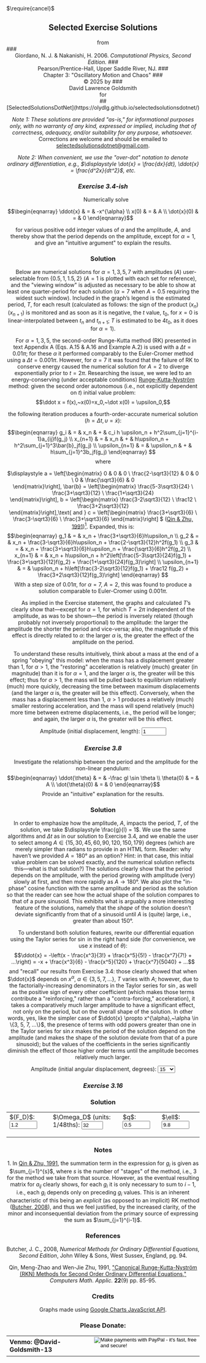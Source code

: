 <script type="text/x-mathjax-config">
  MathJax.Hub.Config({ TeX: { extensions: ["color.js"] }});
</script>
<script src="https://www.gstatic.com/charts/loader.js"></script>
<script src="../../../../Utilities.js"></script>
<script src="./C3E4.js"></script>
<script src="./C3E8.js"></script>
<script src="./C3E16.js"></script>
<script>
    // Load google charts
    google.charts.load('current', {'packages':['corechart']});
    google.charts.setOnLoadCallback(GiorCPC3E4);
    google.charts.setOnLoadCallback(GiorCPC3E8);
    google.charts.setOnLoadCallback(GiorCPC3E16);
</script>
<link rel="stylesheet" href="../../../../Styles.css">
$\require{cancel}$

<body onload="makeC3E4Graph = GiorCPC3E4();
                             makeC3E8Graph = GiorCPC3E8(); 
                             makeC3E16Graph = GiorCPC3E16(); 
">

## <center>Selected Exercise Solutions
<center>from</center>
### <center>Giordano, N. J. & Nakanishi, H. 2006. <i>Computational Physics, Second Edition.</i> 
### <center> Pearson/Prentice-Hall, Upper Saddle River, NJ.
### <center>Chapter 3: "Oscillatory Motion and Chaos"
### <center>&copy; 2025 by
### <center>David Lawrence Goldsmith
<center>for</center>
## <center>[SelectedSolutionsDotNet](https://olydlg.github.io/selectedsolutionsdotnet/)

<i>Note 1: These solutions are provided "as-is," for informational purposes only, with no warranty of any kind, expressed or implied, including that of correctness, adequacy, and/or suitability for any purpose, whatsoever.</i>&nbsp; Corrections are welcome and should be emailed to selectedsolutionsdotnet@gmail.com.

<i>Note 2: When convenient, we use the "over-dot" notation to denote ordinary differentiation, e.g., $\displaystyle \dot{x} = \frac{dx}{dt}, \ddot{x} = \frac{d^2x}{dt^2}$, etc.</i>

### _Exercise 3.4-ish_
$~~~~$Numerically solve 

$$\begin{eqnarray}
\ddot{x} & = & -x^{\alpha} \\
x(0) & = & A \\
\dot{x}(0) & = & 0  
\end{eqnarray}$$

for various positive odd integer values of $\alpha$ and the amplitude, $A$, and thereby show that the period depends on the amplitude, except for $\alpha=1$, and give an "intuitive argument" to explain the results.

### Solution

$~~~~$Below are numerical solutions for $\alpha = 1, 3, 5, 7$ with amplitudes ($A$) user-selectable from $\{0.5, 1, 1.5, 2\}$ ($A=1$ is plotted with each set for reference), and the "viewing window" is adjusted as necessary to be able to show at least one quarter-period for each solution ($\alpha=7$ when $A=0.5$ requiring the widest such window). Included in the graph’s legend is the estimated period, $T$, for each result (calculated as follows: the sign of the product $(x_n)(x_{n+1})$ is monitored and as soon as it is negative, the $t$ value,  $t_0$, for $x=0$ is linear-interpolated between $t_n$ and $t_{n+1}$; $T$ is estimated to be $4t_0$, as it does for $\alpha=1$).

$~~~~$For $\alpha = 1, 3, 5$, the second-order Runge-Kutta method (RK) presented in text Appendix A (Eqs. A.15 & A.16 and Example A.2) is used with a $\Delta t=0.01\pi$; for these $\alpha$ it performed comparably to the Euler-Cromer method using a $\Delta t = 0.001\pi$. However, for $\alpha=7$ it was found that the failure of RK to conserve energy caused the numerical solution for $A=2$ to diverge exponentially prior to $t=2\pi$. Researching the issue, we were led to an energy-conserving (under acceptable conditions) [Runge-Kutta-Nyström](https://en.wikipedia.org/wiki/Runge%E2%80%93Kutta_methods#Runge%E2%80%93Kutta%E2%80%93Nystr%C3%B6m_methods) method: given the second order autonomous (i.e., not explicitly dependent on $t$) initial value problem: $$\ddot x = f(x),~x(0)=x_0,~\dot x(0) = \upsilon_0,$$ 

the following iteration produces a fourth-order-accurate numerical solution ($h = \Delta t, \upsilon = \dot x$):

$$\begin{eqnarray}
g_i & = & x_n & + & c_i h \upsilon_n + h^2\sum_{j=1}^{i-1}a_{ij}f(g_j) \\   
x_{n+1} & = & x_n & + & h\upsilon_n + h^2\sum_{j=1}^3\bar{b}_jf(g_j) \\
\upsilon_{n+1} & = & \upsilon_n & + & h\sum_{j=1}^3b_jf(g_j) 
\end{eqnarray}
$$ where

$\displaystyle a = \left[\begin{matrix} 
0 & 0 & 0 \\ 
\frac{2-\sqrt3}{12} & 0 & 0 \\ 
0 & \frac{\sqrt3}{6} & 0  
\end{matrix}\right], 
\bar{b} = \left[\begin{matrix} 
\frac{5-3\sqrt3}{24} \\ 
\frac{3+\sqrt3}{12} \\ 
\frac{1+\sqrt3}{24}  
\end{matrix}\right],
b = \left[\begin{matrix} 
\frac{3-2\sqrt3}{12} \\ 
\frac12 \\ 
\frac{3+2\sqrt3}{12}  
\end{matrix}\right],\text{ and }
c = \left[\begin{matrix} 
\frac{3+\sqrt3}{6} \\ 
\frac{3-\sqrt3}{6} \\ 
\frac{3+\sqrt3}{6}
\end{matrix}\right]
$
([Qin & Zhu, 1991](#QinZhu))[$^1$](#Note1). Expanded, this is:
$$\begin{eqnarray}
g_1 & = & x_n + \frac{3+\sqrt3}{6}h\upsilon_n \\
g_2 & = & x_n + \frac{3-\sqrt3}{6}h\upsilon_n + \frac{2-\sqrt3}{12}h^2f(g_1) \\
g_3 & = & x_n + \frac{3+\sqrt3}{6}h\upsilon_n + \frac{\sqrt3}{6}h^2f(g_2) \\
x_{n+1} & = & x_n + h\upsilon_n + h^2\left[\frac{5-3\sqrt3}{24}f(g_1) + \frac{3+\sqrt3}{12}f(g_2) + \frac{1+\sqrt3}{24}f(g_3)\right] \\
\upsilon_{n+1} & = & \upsilon_n + h\left[\frac{3-2\sqrt3}{12}f(g_1) + \frac12 f(g_2) + \frac{3+2\sqrt3}{12}f(g_3)\right] 
\end{eqnarray}
$$
With a step size of $0.01\pi$, for $\alpha=7,~A=2$, this was found to produce a solution comparable to Euler-Cromer using $0.001\pi$.

$~~~~$As implied in the Exercise statement, the graphs and calculated $T$’s clearly show that&mdash;except for $\alpha=1$, for which $T=2\pi$ independent of the amplitude, as was to be shown&mdash;the period is inversely related (though probably not inversely proportional) to the amplitude: the larger the amplitude the shorter the period and vice-versa; also, the magnitude of this effect is directly related to $\alpha$: the larger $\alpha$ is, the greater the effect of the amplitude on the period. 

$~~~~$To understand these results intuitively, think about a mass at the end of a spring "obeying" this model: when the mass has a displacement greater than 1, for $\alpha \gt 1$, the "restoring" acceleration is relatively (much) greater (in magnitude) than it is for $\alpha=1$, and the larger $\alpha$ is, the greater will be this effect; thus for $\alpha \gt 1$, the mass will be pulled back to equilibrium relatively (much) more quickly, decreasing the time between maximum displacements (and the larger $\alpha$ is, the greater will be this effect). Conversely, when the mass has a displacement less than 1, $\alpha \gt 1$ produces a relatively (much) smaller restoring acceleration, and the mass will spend relatively (much) more time between extreme displacements, i.e., the period will be longer; and again, the larger $\alpha$ is, the greater will be this effect.

<div id="GiorCPC3E4chartTitle" style="center"></div>
<center>
  <form id="C3E4ampForm" onchange="makeC3E4Graph()">
    <label for="C3E4AmpIn">Amplitude (initial displacement, length):</label>
    <input type="number" name="C3E4AmpIn" min="0.5" max="2" step="0.5" value="1">
  </form>
</center>

<div class="chart" id="GiorCPC3E4chart" alt="Plot of Solutions to Giordano/Nakanishi Comp. Phys. Chpt. 3 Ex. 4."></div>

### _Exercise 3.8_

$~~~~$Investigate the relationship between the period and the amplitude for the non-linear pendulum:
$$\begin{eqnarray}
\ddot{\theta} & = & -\frac gl \sin \theta \\
\theta(0) & = & A \\
\dot{\theta}(0) & = & 0  
\end{eqnarray}$$
Provide an "intuitive" explanation for the results.

### Solution

$~~~~$In order to emphasize how the amplitude, $A$, impacts the period, $T$, of the solution, we take $\displaystyle \frac{g}{l} = 1$. We use the same algorithms and $\Delta t$ as in our solution to Exercise 3.4, and we enable the user to select among $A \in \{15, 30, 45, 60, 90, 120, 150, 179\}$ degrees (which are merely simpler than radians to provide in an HTML form. Reader: why haven’t we provided $A = 180$&deg; as an option? Hint: in that case, this initial value problem can be solved exactly, and the numerical solution reflects this&mdash;what is that solution?) The solutions clearly show that the period depends on the amplitude, with the period growing with amplitude (very) slowly at first, and then more rapidly as $A \rightarrow 180$&deg;. We also plot the "in-phase" cosine function with the same amplitude and period as the solution so that the reader can see how the actual shape of the solution compares to that of a pure sinusoid. This exhibits what is arguably a more interesting feature of the solutions, namely that the <i>shape</i> of the solution doesn’t deviate significantly from that of a sinusoid until $A$ is (quite) large, i.e., greater than about 150&deg;.

$~~~~$To understand both solution features, rewrite our differential equation using the Taylor series for $\sin$ in the right hand side (for convenience, we use $x$ instead of $\theta$): $$\ddot{x} = -\left(x - \frac{x^3}{3!} + \frac{x^5}{5!} - \frac{x^7}{7!} + ...\right) = -x + \frac{x^3}{6} - \frac{x^5}{120} + \frac{x^7}{5040} + ...$$
and "recall" our results from Exercise 3.4: those clearly showed that when $\ddot{x}$ depends on $x^{\alpha},~\alpha \in \{3, 5, 7, ...\}$, $T$ varies with $A$; however, due to the factorially-increasing denominators in the Taylor series for $\sin$, as well as the positive sign of every other coefficient (which makes those terms contribute a "reinforcing," rather than a "contra-forcing," acceleration), it takes a comparatively much larger amplitude to have a significant effect, not only on the period, but on the overall shape of the solution. In other words, yes, like the simpler case of $\ddot{x} \propto x^{\alpha},~\alpha \in \{3, 5, 7, ...\}$, the presence of terms with odd powers greater than one in the Taylor series for $\sin x$ makes the period of the solution depend on the amplitude (and makes the shape of the solution deviate from that of a pure sinusoid); but the values of the coefficients in the series significantly diminish the effect of those higher order terms until the amplitude becomes relatively much larger. 

<div id="GiorCPC3E8chartTitle" style="center"></div>
<center>
  <form id="C3E8ampForm" onchange="makeC3E8Graph()">
    <label for="C3E8AmpIn">Amplitude (initial angular displacement, degrees):</label>
    <select name="C3E8AmpIn">
      <option value="15">15</option>
      <option value="30">30</option>
      <option value="45">45</option>
      <option value="60">60</option>
      <option value="90">90</option>
      <option value="120">120</option>
      <option value="150">150</option>
      <option value="179">179</option>
    </select>
  </form>
</center>

<div class="chart" id="GiorCPC3E8chart" alt="Plot of Solutions to Giordano/Nakanishi Comp. Phys. Chpt. 3 Ex. 8."></div>

### _Exercise 3.16_

### Solution

<div id="GiorCPC3E16chartTitle" style="center"></div>
<center>
  <table>
    <tr style="border: none;">
      <td style="border: none;">
        <form id="C3E16FD" onchange="makeC3E16Graph()">
          <label for="C3E16FDIn">${F_D}$:</label>
           <input type="number" name="C3E16FDIn" min="1.16" max="1.24" step="0.01" value="1.2">
        </form>
      </td>
      <td style="border: none;">
        <form id="C3E16WD" onchange="makeC3E16Graph()">
          <label for="C3E16WDIn">$\Omega_D$ (units: 1/48ths):</label>
          <input type="number" name="C3E16wDIn" min="28" max="36" step="1" value="32">
        </form>
      </td>
      <td style="border: none;">
        <form id="C3E16q" onchange="makeC3E16Graph()">
          <label for="C3E16qIn">$q$:</label>
          <input type="number" name="C3E16qIn" min="0.46" max="0.54" step="0.01" value="0.5">
        </form>
      </td>
      <td style="border: none;">
        <form id="C3E16el" onchange="makeC3E16Graph()">
          <label for="C3E16elIn">$\ell$:</label>
          <input type="number" name="C3E16elIn" min="9.76" max="9.84" step="0.01" value="9.8">
        </form>
      </td>
    </tr>
  </table>
</center>
<div class="chart" id="GiorCPC3E16chart" alt="Plot of Solutions to Giordano/Nakanishi Comp. Phys. Chpt. 3 Ex. 16."></div>

### Notes

<a name="Note1" onclick="window.history.back()">1.</a> In [Qin & Zhu, 1991](#QinZhu), the summation term in the expression for $g_i$ is given as $\sum_{j=1}^{s}$, where $s$ is the number of "stages" of the method, i.e., 3 for the method we take from that source. However, as the eventual resulting matrix for $a_{ij}$ clearly shows, for each $g_i$ it is only necessary to sum to $i-1$, i.e., each $g_i$ depends only on preceding $g_i$ values. This is an inherent characteristic of this being an <i>explicit</i> (as opposed to an implicit) RK method ([Butcher, 2008](#Butcher)), and thus we feel justified, by the increased clarity, of the minor and inconsequential deviation from the primary source of expressing the sum as $\sum_{j=1}^{i-1}$.

### References

<a name="Butcher" onclick="window.history.back()">Butcher</a>, J. C., 2008, <i>Numerical Methods for Ordinary Differential Equations, Second Edition</i>, John Wiley & Sons, West Sussex, England, pg. 94.

<a name="QinZhu" onclick="window.history.back()">Qin</a>, Meng-Zhao and Wen-Jie Zhu, 1991, ["Canonical Runge-Kutta-Nyström (RKN) Methods for Second Order Ordinary Differential Equations,"](https://www.sciencedirect.com/science/article/pii/089812219190209M/pdf?md5=02fb14175fac36fd5d1961ee064420c4&pid=1-s2.0-089812219190209M-main.pdf) <i>Computers Math. Applic.</i> <b>22</b>(9) pp. 85-95.
 
### Credits
Graphs made using [Google Charts JavaScript API](https://developers.google.com/chart).

### Please Donate:
<table>
  <tr style="border: none; background: transparent;">
    <td style="border: none;">
      <b>Venmo: @David-Goldsmith-13</b>
    </td>
    <td style="border: none;">
      <form action="https://www.paypal.com/cgi-bin/webscr"
            method="post"><input name="cmd"
            value="_xclick" type="hidden"> <input name="business"
            value="dgoldsmith_89@alumni.brown.edu" type="hidden"> <input
            name="item_name" value="SelectedSolutions Donation"
            type="hidden"> <input name="cn" value="Special Instructions
            (optional" type="hidden"> <input
            src="https://www.paypal.com/images/x-click-but04.gif"
            name="submit" alt="Make payments with PayPal - it's fast,
            free and secure!" align="middle" border="0" type="image"></form>
    </td>
  </tr>
</table>
